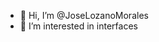 - 👋 Hi, I’m @JoseLozanoMorales
- 👀 I’m interested in interfaces

<!---
JoseLozanoMorales/JoseLozanoMorales is a ✨ special ✨ repository because its `README.md` (this file) appears on your GitHub profile.
You can click the Preview link to take a look at your changes.
--->
